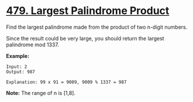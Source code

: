 # [479. Largest Palindrome Product](https://leetcode.com/problems/largest-palindrome-product/description)
Find the largest palindrome made from the product of two n-digit numbers.

Since the result could be very large, you should return the largest palindrome mod 1337.

**Example:**
```
Input: 2
Output: 987

Explanation: 99 x 91 = 9009, 9009 % 1337 = 987
```
**Note:**
The range of n is [1,8].